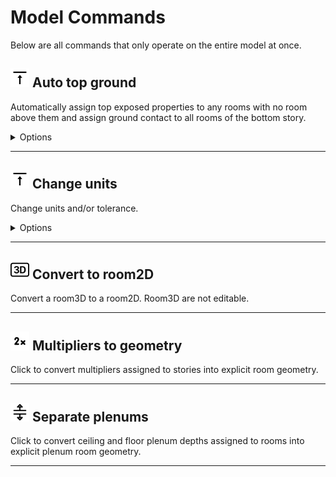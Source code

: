 # Model Commands

Below are all commands that only operate on the entire model at once.

## <img src="images/auto-top-ground.svg" width="30" height="30"> Auto top ground

Automatically assign top exposed properties to any rooms with no room above them and assign ground contact to all rooms of the bottom story.

<details>

<summary>Options</summary>

**Basement Count**

  A positive integer to set the number of unique Stories on Building to make into basements. Setting this to a positive number will cause some walls to be set to underground and the floors of more rooms to be set to ground

</details>

---

## <img src="images/auto-top-ground.svg" width="30" height="30"> Change units

Change units and/or tolerance.

<details>

<summary>Options</summary>

**Units**

  Units to apply

**Angle Tolerance**

  Angle tolerance to apply

**Tolerance**

  Tolerance to apply

</details>

---

## <img src="images/convert-to-room2d.svg" width="30" height="30"> Convert to room2D

Convert a room3D to a room2D. Room3D are not editable.

---

## <img src="images/multipliers-to-geo.svg" width="30" height="30"> Multipliers to geometry

Click to convert multipliers assigned to stories into explicit room geometry.

---

## <img src="images/separate-plenums.svg" width="30" height="30"> Separate plenums

Click to convert ceiling and floor plenum depths assigned to rooms into explicit plenum room geometry.

---